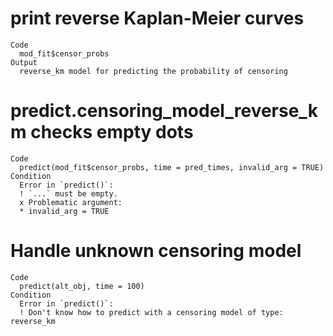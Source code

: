 # print reverse Kaplan-Meier curves

    Code
      mod_fit$censor_probs
    Output
      reverse_km model for predicting the probability of censoring

# predict.censoring_model_reverse_km checks empty dots

    Code
      predict(mod_fit$censor_probs, time = pred_times, invalid_arg = TRUE)
    Condition
      Error in `predict()`:
      ! `...` must be empty.
      x Problematic argument:
      * invalid_arg = TRUE

# Handle unknown censoring model

    Code
      predict(alt_obj, time = 100)
    Condition
      Error in `predict()`:
      ! Don't know how to predict with a censoring model of type: reverse_km

